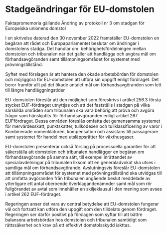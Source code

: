 # Stadgeändringar för EU-domstolen

Faktapromemoria gällande Ändring av protokoll nr 3 om stadgan för Europeiska unionens domstol

I en skrivelse daterad den 30 november 2022 framställer EU-domstolen en begäran att rådet och Europaparlamentet beslutar om ändringar i domstolens stadga. Det handlar om  behörighetsfördelningen mellan domstolen och tribunalen när det gäller att handlägga och avgöra mål om förhandsavgöranden samt tillämpningsområdet för systemet med prövningstillstånd.

Syftet med förslagen är att hantera den ökade arbetsbördan för domstolen och möjliggöra för EU-domstolen att utföra sin uppgift enligt fördraget. Det beror framför allt på det ökade antalet mål om förhandsavgöranden som lett till längre handläggningstider

EU-domstolen föreslår att den möjlighet som föreskrivs i artikel 256.3 första stycket EUF-fördraget utnyttjas och att det fastställs i stadgan på vilka särskilda områden som tribunalen ska vara behörig att pröva och avgöra frågor som hänskjutits för förhandsavgöranden enligt artikel 267 EUFfördraget. Dessa områden föreslås omfatta det gemensamma systemet för mervärdesskatt, punktskatter, tullkodexen och tullklassificering av varor i Kombinerade nomenklaturen, kompensation och assistans till passagerare samt systemet för handel med utsläppsrätter för växthusgaser.

EU-domstolen presenterar också förslag på processuella garantier för att säkerställa att domstolen och tribunalen handlägger en begäran om förhandsavgörande på samma sätt, till exempel inrättandet av specialavdelningar på tribunalen liksom att en generaladvokat ska utses i samtliga mål om förhandsavgörande. Avslutningsvis föreslår EU-domstolen att tillämpningsområdet för systemet med prövningstillstånd ska utvidgas till att omfatta avgöranden från tribunalen angående beslut meddelade av ytterligare ett antal oberoende överklagandenämnder samt mål som rör fullgörandet av avtal som innehåller en skiljeklausul i den mening som avses i artikel 262 EUF-fördraget.

Regeringen anser det vara av central betydelse att EU-domstolen fungerar väl och fortsatt kan utföra den uppgift som den tilldelats genom fördraget. Regeringen ser därför positivt på förslagen som syftar till att bättre balansera arbetsbördan hos domstolen och tribunalen samtidigt som rättssäkerhet och krav på ett effektivt domstolsskydd iakttas.
